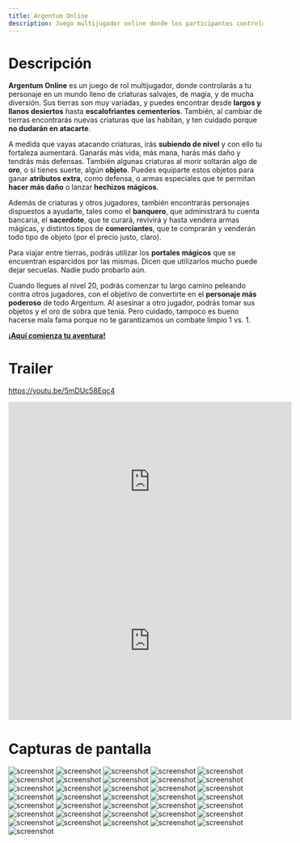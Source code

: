```yaml
---
title: Argentum Online
description: Juego multijugador online donde los participantes controlan un personaje de rol en un mundo fantástico de magia y lleno de criaturas salvajes.
---
```


<!-- ##################################################################### -->

# Descripción <a name="juego"></a>

**Argentum Online** es un juego de rol multijugador, donde controlarás a tu personaje en un mundo lleno de criaturas salvajes, de magia, y de mucha diversión. Sus tierras son muy variadas, y puedes encontrar desde **largos y llanos desiertos** hasta **escalofriantes cementerios**. También, al cambiar de tierras encontrarás nuevas criaturas que las habitan, y ten cuidado porque **no dudarán en atacarte**.

A medida que vayas atacando criaturas, irás **subiendo de nivel** y con ello tu fortaleza aumentará. Ganarás más vida, más mana, harás más daño y tendrás más defensas. También algunas criaturas al morir soltarán algo de **oro**, o si tienes suerte, algún **objeto**. Puedes equiparte estos objetos para ganar **atributos extra**, como defensa, o armas especiales que te permitan **hacer más daño** o lanzar **hechizos mágicos**.

Además de criaturas y otros jugadores, también encontrarás personajes dispuestos a ayudarte, tales como el **banquero**, que administrará tu cuenta bancaria, el **sacerdote**, que te curará, revivirá y hasta vendera armas mágicas, y distintos tipos de **comerciantes**, que te comprarán y venderán todo tipo de objeto (por el precio justo, claro).

Para viajar entre tierras, podrás utilizar los **portales mágicos** que se encuentran esparcidos por las mismas. Dicen que utilizarlos mucho puede dejar secuelas. Nadie pudo probarlo aún.

Cuando llegues al nivel 20, podrás comenzar tu largo camino peleando contra otros jugadores, con el objetivo de convertirte en el **personaje más poderoso** de todo Argentum. Al asesinar a otro jugador, podrás tomar sus objetos y el oro de sobra que tenía. Pero cuidado, tampoco es bueno hacerse mala fama porque no te garantizamos un combate limpio 1 vs. 1.

[**¡Aquí comienza tu aventura!**](play.html)

<!-- ##################################################################### -->

# Trailer <a name="tailer"></a>

https://youtu.be/5mDUc58Eqc4

<iframe width="560" height="315" src="https://youtu.be/5mDUc58Eqc4" frameborder="0" allow="autoplay; encrypted-media" allowfullscreen></iframe>

<iframe width="560" height="315" src="https://youtu.be/embed/5mDUc58Eqc4" frameborder="0" allow="autoplay; encrypted-media" allowfullscreen></iframe>

<!-- ##################################################################### -->

# Capturas de pantalla <a name="capturas"></a>

![screenshot](assets/screenshots/0.png)
![screenshot](assets/screenshots/1.png)
![screenshot](assets/screenshots/2.png)
![screenshot](assets/screenshots/3.png)
![screenshot](assets/screenshots/4.png)
![screenshot](assets/screenshots/5.png)
![screenshot](assets/screenshots/6.png)
![screenshot](assets/screenshots/7.png)
![screenshot](assets/screenshots/8.png)
![screenshot](assets/screenshots/9.png)
![screenshot](assets/screenshots/10.png)
![screenshot](assets/screenshots/11.png)
![screenshot](assets/screenshots/12.png)
![screenshot](assets/screenshots/13.png)
![screenshot](assets/screenshots/14.png)
![screenshot](assets/screenshots/15.png)
![screenshot](assets/screenshots/16.png)
![screenshot](assets/screenshots/17.png)
![screenshot](assets/screenshots/18.png)
![screenshot](assets/screenshots/19.png)
![screenshot](assets/screenshots/20.png)
![screenshot](assets/screenshots/21.png)
![screenshot](assets/screenshots/22.png)
![screenshot](assets/screenshots/23.png)
![screenshot](assets/screenshots/24.png)
![screenshot](assets/screenshots/25.png)
![screenshot](assets/screenshots/26.png)
![screenshot](assets/screenshots/27.png)
![screenshot](assets/screenshots/28.png)
![screenshot](assets/screenshots/29.png)
![screenshot](assets/screenshots/30.png)
![screenshot](assets/screenshots/31.png)
![screenshot](assets/screenshots/32.png)
![screenshot](assets/screenshots/33.png)
![screenshot](assets/screenshots/34.png)
![screenshot](assets/screenshots/35.png)

<!-- ##################################################################### -->
